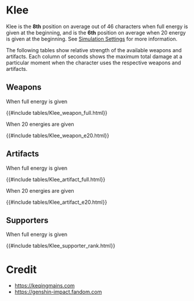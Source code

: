 # Klee

Klee is the **8th** position on average out of 46
characters when full energy is given at the beginning, and is the
**6th** position on average when 20 energy is given at the
beginning. See [Simulation Settings](./simulation_settings.md) for more
information.

The following tables show relative strength of the available weapons and
artifacts. Each column of seconds shows the maximum total damage at a
particular moment when the character uses the respective weapons and
artifacts.

## Weapons

When full energy is given

{{#include tables/Klee_weapon_full.html}}

When 20 energies are given

{{#include tables/Klee_weapon_e20.html}}

## Artifacts

When full energy is given

{{#include tables/Klee_artifact_full.html}}

When 20 energies are given

{{#include tables/Klee_artifact_e20.html}}

## Supporters

When full energy is given

{{#include tables/Klee_supporter_rank.html}}

# Credit

- <https://keqingmains.com>
- <https://genshin-impact.fandom.com>
